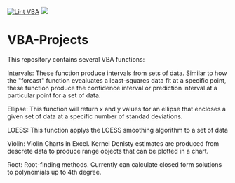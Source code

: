 [![Lint VBA](https://github.com/Beakerboy/VBA-Projects/actions/workflows/lint_vba.yml/badge.svg)](https://github.com/Beakerboy/VBA-Projects/actions/workflows/lint_vba.yml)
<a href="https://beakerboy.github.io/VBA-Projects/"><img src="https://img.shields.io/badge/code-documented-green.svg"/></a>

# VBA-Projects

This repository contains several VBA functions:

Intervals:
  These function produce intervals from sets of data. Similar to how the "forcast" function evealuates a least-squares data fit at a specific point, these function produce the confidence interval or prediction interval at a particular point for a set of data.
  
Ellipse:
  This function will return x and y values for an ellipse that encloses a given set of data at a specific number of standad deviations.
  
LOESS:
  This function applys the LOESS smoothing algorithm to a set of data
  
Violin:
  Violin Charts in Excel. Kernel Denisty estimates are produced from descrete data to produce range objects that can be plotted in a chart.
  
Root:
  Root-finding methods. Currently can calculate closed form solutions to polynomials up to 4th degree.
